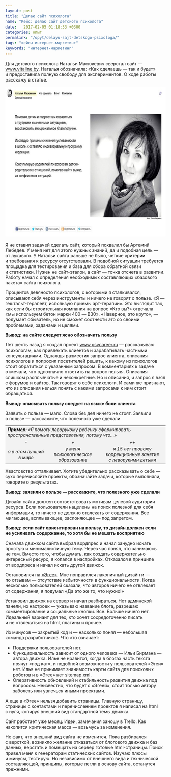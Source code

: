 ```yaml
---
layout: post
title: "Делаю сайт психолога"
name: "Кейс: делаю сайт детского психолога"
date:   2017-02-05 01:18:33 +0300
categories: опыт
permalink: "/opyt/delayu-sajt-detskogo-psixologa/"
tags: "кейсы интернет-маркетинг"
keywords: "интернет-маркетинг"
---
```



<p>Для детского психолога Натальи Масюкевич сверстал сайт — <a href="//www.vitaline.by" target="_blank" rel="noopener">www.vitaline.by</a>. Наталья обозначила: «Как сделаешь — так и будет» и предоставила полную свободу для экспериментов. О ходе работы расскажу в статье.</p> <!--more-->

<p><img src="/images/vitaline_site.jpg" alt="сайт психолога" width="720" height="470" class="img-shadow" title="главная страница vitaline.by" /></p>

<p>Я не ставил задачей сделать сайт, который похвалил бы Артемий Лебедев. У меня нет для этого нужных знаний, да и подобная цель — от лукавого. У Натальи сайта раньше не было, четкие критерии и требования к ресурсу отсутствовали. В подобной ситуации требуется площадка для тестирования и база для сбора обратной связи и статистики. Нужен не сайт-эталон, а сайт — точка отсчета в развитии. Работу начал с определения необходимых составляющих «базового пакета» сайта психолога.</p>

<p>Процентов девяносто психологов, с которыми я сталкивался, описывают себя через инструменты и ничего не говорят о пользе. «Я — гештальт-терапевт, использую приемы арт-терапии». Это выглядит так, как если бы строительная компания на вопрос «Кто вы?» отвечала «мы используем бетон марки 400 — B30». «Наверное, это круто», — подумает обыватель, но не сможет соотнести это со своими проблемами, задачами и целями.</p>

<p><strong>Вывод: на сайте следует ясно обозначить пользу</strong></p>

<p>Лет шесть назад я создал проект <a href="//www.psycareer.ru" target="_blank" rel="noopener">www.psycareer.ru</a> — рассказываю психологам, как привлекать клиентов и зарабатывать частными консультациями. Однажды разместил запрос клиента, описания психологов и попросил посетителей решить, к какому из психологов стоит обратиться с указанным запросом. В комментариях к задаче отмечали, что однозначно ответить на вопрос нельзя. Описания слишком расплывчатые и неконкретные. Но и описания, и запрос я взял с форумов и сайтов. Так говорят о себе психологи. И сами же признают, что из описания нельзя понять с какими запросами к ним стоит обращаться.</p>

<p><strong>Вывод: описывать пользу следует на языке боли клиента</strong></p>

<p>Заявить о пользе — мало. Слова без дел ничего не стоят. Заявили о пользе — расскажите, что полезного уже сделали.</p>
  <p></p>
<table bgcolor="#f2f2f2">
<tbody>
<tr>
<td style="width: 615px;" colspan="3"><em><strong>Пример:</strong> «Я помогу леворукому ребенку сформировать пространственные представления, потому что...»</em></td>
</tr>
<tr>
<td style="width: 167px; text-align: center;"><em>-</em></td>
<td style="width: 178px; text-align: center;"><em>+</em></td>
<td style="width: 270px; text-align: center;"><em>++</em></td>
</tr>
<tr>
<td style="width: 167px; text-align: center;"><em>я в этом лучший в мире</em></td>
<td style="width: 178px; text-align: center;"><em>у меня психологическое образование</em></td>
<td style="width: 270px; text-align: center;"><em>я 15 лет провожу коррекционные занятия с леворукими детьми</em></td>
</tr>
</tbody>
</table>
 <p></p>
<p>Хвастовство отталкивает. Хотите убедительно рассказывать о себе — сухо перечисляйте проекты, обозначайте задачи, которые выполняли, говорите о результатах.</p>

<p><strong>Вывод: заявили о пользе — расскажите, что полезного уже сделали</strong></p>

<p>Дизайн сайта должен соответствовать мотивам целевой аудитории ресурса. Если пользователи нацелены на поиск полезной для себя информации, то ничего не должно отвлекать от содержания. Все мигающее, всплывающее, заслоняющее — под запретом.</p>

<p><strong>Вывод: если сайт ориентирован на пользу, то дизайн должен если не усиливать содержание, то хотя бы не мешать восприятию</strong></p>

<p>Сначала движком сайта выбрал вордпрес и начал занудно искать простую и минималистичную тему. Через час понял, что занимаюсь не тем. Вместо того, чтобы думать, как создать содержательно интересный ресурс, я копался в настройках. Отказался в принципе от вордпреса и начал искать другой движок.</p>

<p>Остановился на <a href="//blogengine.ru/" target="_blank" rel="noopener nofollow">«Эгее»</a>. Мне понравился лаконичный дизайн и — по отзывам — отсутствие избыточности в функциональности. Когда несколько пользователей сказали, что авторов ничего не отвлекает от содержания, я подумал «Да это же то, что нужно!»</p>

<p>Установил движок на сервер и начал разбираться. Нет админской панели, из настроек — указываю название блога, разрешаю комментирование и социальные кнопки. Все. Больше ничего нет. Идеальный вариант для тех, кто хочет сосредоточенно писать и не отвлекаться на html, плагины и прочее.</p>

<p>Из минусов — закрытый код и — насколько понял — небольшая команда разработчиков. Что это означает:</p>
<ul>
 	<li>Поддержки пользователей нет.</li>
 	<li>Функциональность зависит от одного человека — Ильи Бирмана — автора движка. Илье не нравится, когда в блогах часть текста прячут «под кат», и подобной возможности у пользователей «Эгеи» нет. Илья не принимает значимость карты сайта для поисковых роботов и в «Эгее» нет sitemap.xml.</li>
 	<li>Оперативность обновлений и стабильность развития движка под вопросом. Неизвестно, что будет с «Эгеей», стоит только автору заболеть или увлечься иными проектами.</li>
</ul><p></p>
<p>А еще в «Эгее» нельзя добавить страницы. Главную страницу, страницы с контактами и перечислением проектов я написал на html с нуля, копируя внешний вид стандартной темы движка.</p>

<p>Сайт работает уже месяц. Идеи, замечания заношу в Trello. Как накопится критическая масса — возьмусь за изменения.</p>

<p>Не факт, что внешний вид сайта не изменится. Пока разбирался с версткой, возникло желание отказаться от блогового движка и баз данных, верстать и помещать на сервер готовые html-страницы. Поиск привел меня к генераторам статических сайтов. Изучаю плюсы и минусы, тестирую. Но независимо от внешнего вида и технической составляющей, принципы, которые легли в основу сайта, останутся прежними.</p>
